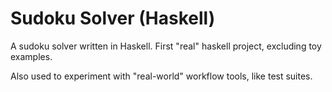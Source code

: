 # Sudoku Solver (Haskell)

A sudoku solver written in Haskell. First "real" haskell project, excluding toy examples.

Also used to experiment with "real-world" workflow tools, like test suites.
